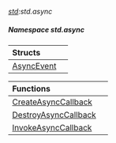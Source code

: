 _[std](../../modules/std/std-module.md):std.async_
##### Namespace std.async

| Structs | |
|:---|:---|
| [AsyncEvent](std-async-asyncevent.md) |  |

| Functions | |
|:---|:---|
| [CreateAsyncCallback](std-async-createasynccallback.md) |  |
| [DestroyAsyncCallback](std-async-destroyasynccallback.md) |  |
| [InvokeAsyncCallback](std-async-invokeasynccallback.md) |  |
